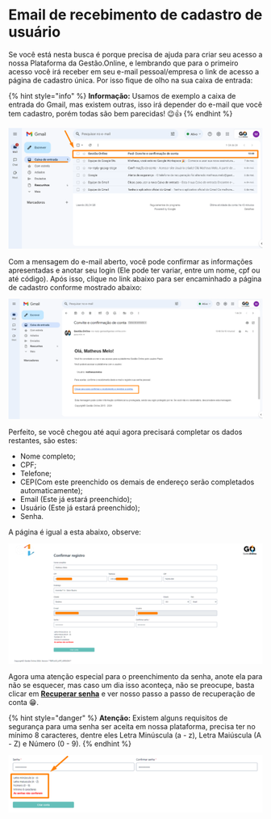 # Email de recebimento de cadastro de usuário

Se você está nesta busca é porque precisa de ajuda para criar seu acesso a nossa Plataforma da Gestão.Online, e lembrando que para o primeiro acesso você irá receber em seu e-mail pessoal/empresa o link de acesso a página de cadastro única. Por isso fique de olho na sua caixa de entrada:

{% hint style="info" %}
**Informação:** Usamos de exemplo a caixa de entrada do Gmail, mas existem outras, isso irá depender do e-mail que você tem cadastro, porém todas são bem parecidas! 😉👍
{% endhint %}

![](/erp-v2/assets/tela_email_novo_user.png)

Com a mensagem do e-mail aberto, você pode confirmar as informações apresentadas e anotar seu login (Ele pode ter variar, entre um nome, cpf ou até código). Após isso, clique no link abaixo para ser encaminhado a página de cadastro conforme mostrado abaixo:

![](/erp-v2/assets/tela_email_novo_user_link.png)

Perfeito, se você chegou até aqui agora precisará completar os dados restantes, são estes:

- Nome completo;
- CPF; 
- Telefone;
- CEP(Com este preenchido os demais de endereço serão completados automaticamente);
- Email (Este já estará preenchido);
- Usuário (Este já estará preenchido);
- Senha.

A página é igual a esta abaixo, observe:

![](/erp-v2/assets/tela_email_novo_user_link_confirmar.png)

Agora uma atenção especial para o preenchimento da senha, anote ela para não se esquecer, mas caso um dia isso aconteça, não se preocupe, basta clicar em **[Recuperar senha](https://docs.gestao.plus/erp-v2/criar_recuperar_acesso/recuperar_acesso.md)** e ver nosso passo a passo de recuperação de conta 😁.

{% hint style="danger" %}
**Atenção:** Existem alguns requisitos de segurança para uma senha ser aceita em nossa plataforma, precisa ter no mínimo 8 caracteres, dentre eles Letra Minúscula (a - z), Letra Maiúscula (A - Z) e Número (0 - 9).
{% endhint %}

![](/erp-v2/assets/tela_email_novo_user_link_confirmar_senha.png)
